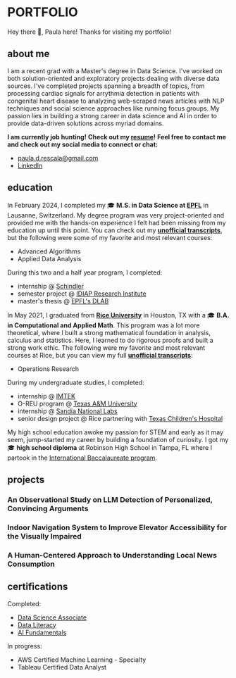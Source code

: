 # PORTFOLIO

Hey there 👋, Paula here! Thanks for visiting my portfolio!

## about me

I am a recent grad with a Master's degree in Data Science.
I've worked on both solution-oriented and exploratory projects dealing with diverse data sources.
I've completed projects spanning a breadth of topics, from processing cardiac signals for arrythmia detection in patients with congenital heart disease to analyzing web-scraped news articles with NLP techniques and social science approaches like running focus groups.
My passion lies in building a strong career in data science and AI in order to provide data-driven solutions across myriad domains.

**I am currently job hunting!**
**Check out my [resume](files/PaulaRescala_Resume.pdf)!**
**Feel free to contact me and check out my social media to connect or chat:**

* paula.d.rescala@gmail.com
* [LinkedIn](https://www.linkedin.com/in/paularescala/)

## education

In February 2024, I completed my 🎓 **M.S. in Data Science at [EPFL](https://www.epfl.ch/en/)** in Lausanne, Switzerland.
My degree program was very project-oriented and provided me with the hands-on experience I felt had been missing from my education up until this point.
You can check out my **[unofficial transcripts](files/transcripts_EPFL.pdf)**, but the following were some of my favorite and most relevant courses:

* Advanced Algorithms
* Applied Data Analysis

During this two and a half year program, I completed:

* internship @ [Schindler](https://regis.schindler.com/en/epfl-lab.html)
* semester project @ [IDIAP Research Institute](https://www.idiap.ch/en)
* master's thesis @ [EPFL's DLAB](https://dlab.epfl.ch)

In May 2021, I graduated from **[Rice University](https://www.rice.edu)** in Houston, TX with a 🎓 **B.A. in Computational and Applied Math**.
This program was a lot more theoretical, where I built a strong mathematical foundation in analysis, calculus and statistics.
Here, I learned to do rigorous proofs and built a strong work ethic.
The following were my favorite and most relevant courses at Rice, but you can view my full **[unofficial transcripts](files/Unofficial-Academic-Transcript.pdf.pdf)**:

* Operations Research

During my undergraduate studies, I completed:

* internship @ [IMTEK](https://www.imtek.de)
* O-REU program @ [Texas A&M University](https://www.tamu.edu/index.html)
* internship @ [Sandia National Labs](https://www.sandia.gov)
* senior design project @ Rice partnering with [Texas Children's Hospital](https://www.texaschildrens.org)

My high school education awoke my passion for STEM and early as it may seem, jump-started my career by building a foundation of curiosity.
I got my 🎓 **high school diploma**  at Robinson High School in Tampa, FL where I partook in the [International Baccalaureate program](https://www.ibo.org/about-the-ib/).

## projects

### An Observational Study on LLM Detection of Personalized, Convincing Arguments

### Indoor Navigation System to Improve Elevator Accessibility for the Visually Impaired

### A Human-Centered Approach to Understanding Local News Consumption


## certifications

Completed:
* [Data Science Associate](files/data_science_cert.pdf)
* [Data Literacy](files/data_lit_cert.pdf)
* [AI Fundamentals](files/ai_cert.pdf)

In progress: 
* AWS Certified Machine Learning - Specialty
* Tableau Certified Data Analyst
